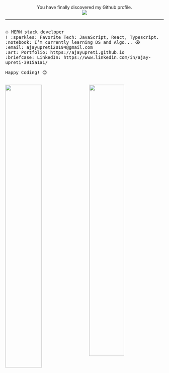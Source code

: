 
<p align="center">
     You have finally discovered my Github profile. <br>

  <img src="https://user-images.githubusercontent.com/28973795/125937642-c1d31a2a-71ff-484b-a939-cd5cf89784e9.jpg"/>

<!-- <img src="https://user-images.githubusercontent.com/28973795/125936586-16e97b28-4b1d-4cac-ad10-37277210bf1e.png"/> -->

<hr></hr> <br>
  <samp>
    🔥 MERN stack developer  <br>!
    :sparkles: Favorite Tech: JavaScript, React, Typescript. <br>
    :notebook: I’m currently learning DS and Algo... 😭  <br>
    :email:	ajayupreti20194@gmail.com <br>
    :art: Portfolio: https://ajayupreti.github.io <br>
    :briefcase: LinkedIn: https://www.linkedin.com/in/ajay-upreti-3915a1a1/ <br><br>
   Happy Coding! 😊
  </samp>
</p>
 <br>
 <img width="48%" align="left" src="https://github-readme-stats.vercel.app/api/top-langs/?username=anuraghazra&layout=compact&show_icons=true&hide_border=false" />

 <img width="47%" align="right" src="https://github-readme-stats.vercel.app/api?username=ajayupreti&show_icons=true&hide_border=false" />


